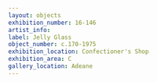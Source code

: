 ```yaml
---
layout: objects
exhibition_number: 16-146
artist_info: 
label: Jelly Glass
object_number: c.170-1975
exhibition_location: Confectioner's Shop
exhibition_area: C
gallery_location: Adeane 
---
```

